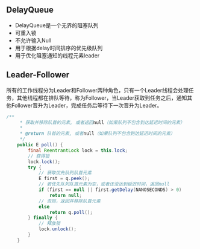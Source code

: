 ## DelayQueue
 - DelayQueue是一个无界的阻塞队列
 - 可重入锁
 - 不允许输入Null
 - 用于根据delay时间排序的优先级队列
 - 用于优化阻塞通知的线程元素leader

##  Leader-Follower
所有的工作线程分为Leader和Follower两种角色，只有一个Leader线程会处理任务，其他线程都在排队等待，称为Follower，当Leader获取到任务之后，通知其他Follower晋升为Leader，完成任务后等待下一次晋升为Leader。

```java
/**
     * 获取并移除队首的元素, 或者返回null（如果队列不包含到达延迟时间的元素）
     *
     * @return 队首的元素, 或者null（如果队列不包含到达延迟时间的元素）
     */
    public E poll() {
        final ReentrantLock lock = this.lock;
        // 获得锁
        lock.lock();
        try {
            // 获取优先队列队首元素
            E first = q.peek();
            // 若优先队列队首元素为空，或者还没达到延迟时间，返回null
            if (first == null || first.getDelay(NANOSECONDS) > 0)
                return null;
            // 否则，返回并移除队首元素
            else
                return q.poll();
        } finally {
            // 释放锁
            lock.unlock();
        }
    }
```